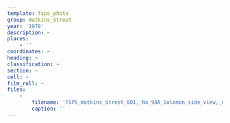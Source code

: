 ```yaml
---
template: fsps_photo
group: Watkins_Street
year: '1978'
description: ~
places:
    - ''
coordinates: ~
heading: ~
classification: ~
section: ~
cell: ~
film_roll: ~
files:
    -
        filename: 'FSPS_Watkins_Street_001,_No_98A_Solomon_side_view,_next_to_3_Watkins,_10-3-D,_1978.png'
        caption: ''
---
```

